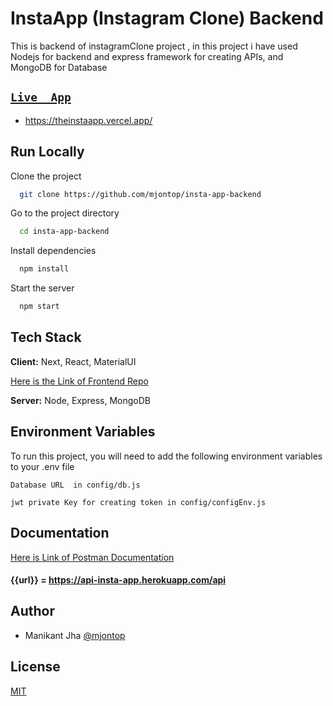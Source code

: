 

# InstaApp (Instagram Clone) Backend

This is backend of instagramClone project , in this project i have used
Nodejs for backend and express framework for creating APIs, and MongoDB for Database

## [`Live  App`](https://theinstaapp.vercel.app/)
 - https://theinstaapp.vercel.app/

## Run Locally

Clone the project

```bash
  git clone https://github.com/mjontop/insta-app-backend
```

Go to the project directory

```bash
  cd insta-app-backend
```

Install dependencies

```bash
  npm install
```

Start the server

```bash
  npm start
```
## Tech Stack

**Client:** Next, React, MaterialUI

[Here is the Link of Frontend Repo](https://github.com/mjontop/insta-app)

**Server:** Node, Express, MongoDB

  
## Environment Variables

To run this project, you will need to add the following environment variables to your .env file

`Database URL  in config/db.js `

`jwt private Key for creating token in config/configEnv.js`


## Documentation

[Here is Link of Postman Documentation](https://documenter.getpostman.com/view/18293663/UVC9g58S)

#### {{url}} = https://api-insta-app.herokuapp.com/api


## Author

- Manikant Jha [@mjontop](https://github.com/mjontop)

  
## License

[MIT](https://choosealicense.com/licenses/mit/)
